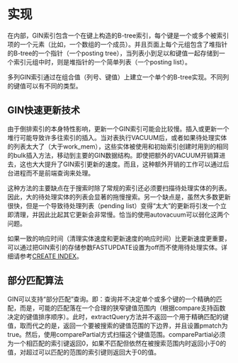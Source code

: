 # 实现<a name="ZH-CN_TOPIC_0289899904"></a>

在内部，GIN索引包含一个在键上构造的B-tree索引，每个键是一个或多个被索引项的一个元素（比如，一个数组的一个成员）。并且页面上每个元组包含了堆指针的B-tree的一个指针（一个posting tree），当列表小到足以和键值一起存储到一个索引元组中时，则是堆指针的一个简单列表（一个posting list）。

多列GIN索引通过在组合值（列号、键值）上建立一个单个的B-tree实现。不同列的键值可以有不同的类型。

## GIN快速更新技术<a name="zh-cn_topic_0283137368_zh-cn_topic_0237122201_zh-cn_topic_0059778495_s0257d3dc71434d4c8e7d1395a49035d8"></a>

由于倒排索引的本身特性影响，更新一个GIN索引可能会比较慢。插入或更新一个堆行可能导致许多往索引的插入。当对表执行VACUUM后，或者如果待处理实体的列表太大了（大于work\_mem），这些实体被使用和初始索引创建时用到的相同的bulk插入方法，移动到主要的GIN数据结构。即使把额外的VACUUM开销算进去，这也大大提升了GIN索引更新的速度。而且，这种额外开销的工作可以通过后台进程而不是前端查询来处理。

这种方法的主要缺点在于搜索时除了常规的索引还必须要扫描待处理实体的列表。因此，大的待处理实体的列表会显著的拖慢搜索。另一个缺点是，虽然大多数更新很快，但是一个导致待处理列表（pending list）变得“太大”的更新将引发一个立即清理，并因此比起其它更新会非常慢。恰当的使用autovacuum可以弱化这两个问题。

如果一致的响应时间（清理实体速度和更新速度的响应时间）比更新速度更重要，可以通过把GIN索引的存储参数FASTUPDATE设置为off而不使用待处理实体。详细请参考[CREATE INDEX](CREATE-INDEX.md)。

## 部分匹配算法<a name="zh-cn_topic_0283137368_zh-cn_topic_0237122201_zh-cn_topic_0059778495_s9dc41ea95b9144c38d709b0b9a43fe9e"></a>

GIN可以支持“部分匹配”查询。即：查询并不决定单个或多个键的一个精确的匹配，而是，可能的匹配落在一个合理的狭窄键值范围内（根据compare支持函数决定的键值排序顺序）。此时，extractQuery方法并不返回一个用于精确匹配的键值，取而代之的是，返回一个要被搜索的键值范围的下边界，并且设置pmatch为true。然后，使用comparePartial方式扫描这个键值范围。comparePartial必须为一个相匹配的索引键返回0，如果不匹配但依然在被搜索范围内时返回小于0的值，对超过可以匹配的范围的索引键则返回大于0的值。
